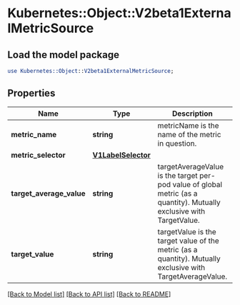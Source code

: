 # Kubernetes::Object::V2beta1ExternalMetricSource

## Load the model package
```perl
use Kubernetes::Object::V2beta1ExternalMetricSource;
```

## Properties
Name | Type | Description | Notes
------------ | ------------- | ------------- | -------------
**metric_name** | **string** | metricName is the name of the metric in question. | 
**metric_selector** | [**V1LabelSelector**](V1LabelSelector.md) |  | [optional] 
**target_average_value** | **string** | targetAverageValue is the target per-pod value of global metric (as a quantity). Mutually exclusive with TargetValue. | [optional] 
**target_value** | **string** | targetValue is the target value of the metric (as a quantity). Mutually exclusive with TargetAverageValue. | [optional] 

[[Back to Model list]](../README.md#documentation-for-models) [[Back to API list]](../README.md#documentation-for-api-endpoints) [[Back to README]](../README.md)


